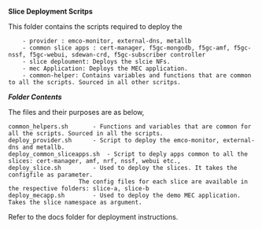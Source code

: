 **Slice Deployment Scritps**

This folder contains the scripts required to deploy the
```
	- provider : emco-monitor, external-dns, metallb 
	- common slice apps : cert-manager, f5gc-mongodb, f5gc-amf, f5gc-nssf, f5gc-webui, sdewan-crd, f5gc-subscriber controller
	- slice deploument: Deploys the slcie NFs.
	- mec Application: Deploys the MEC application.
	- common-helper: Contains variables and functions that are common to all the scripts. Sourced in all other scritps. 

```

***Folder Contents***

The files and their purposes are as below,
```
common_helpers.sh		- Functions and variables that are common for all the scripts. Sourced in all the scripts.
deploy_provider.sh		- Script to deploy the emco-monitor, external-dns and metallb.
deploy_common_sliceapps.sh	- Script to deply apps common to all the slices: cert-manager, amf, nrf, nssf, webui etc.,
deploy_slice.sh			- Used to deploy the slices. It takes the configfile as parameter.
					The config files for each slice are available in the respective folders: slice-a, slice-b
deploy_mecapp.sh		- Used to deploy the demo MEC application. Takes the slice namespace as argument.

```

Refer to the docs folder for deployment instructions.

